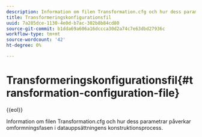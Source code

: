```yaml
---
description: Information om filen Transformation.cfg och hur dess parametrar påverkar omformningsfasen i datauppsättningens konstruktionsprocess.
title: Transformeringskonfigurationsfil
uuid: 7a285dce-1130-4e0d-b7ac-302b8b84cd80
source-git-commit: b1dda69a606a16dccca30d2a74c7e63dbd27936c
workflow-type: tm+mt
source-wordcount: '42'
ht-degree: 0%

---
```



# Transformeringskonfigurationsfil{#transformation-configuration-file}

{{eol}}

Information om filen Transformation.cfg och hur dess parametrar påverkar omformningsfasen i datauppsättningens konstruktionsprocess.

